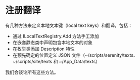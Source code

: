 # 注册翻译

有几种方法来定义本地文本键（local text keys）和翻译，包括：

  - 通过 ILocalTextRegistry.Add 方法手工添加
  - 在嵌套静态类中声明包含本地文本的对象
  - 在枚举类添加 Description 特性
  - 在预先确定的位置定义 JSON 文件（~/scripts/serenity/texts、~/scripts/site/texts 和 ~/App_Data/texts）

我们会谈论所有这些方法。
